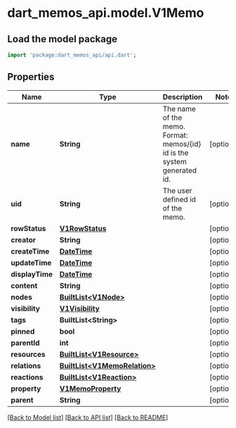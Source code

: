 # dart_memos_api.model.V1Memo

## Load the model package
```dart
import 'package:dart_memos_api/api.dart';
```

## Properties
Name | Type | Description | Notes
------------ | ------------- | ------------- | -------------
**name** | **String** | The name of the memo. Format: memos/{id} id is the system generated id. | [optional] 
**uid** | **String** | The user defined id of the memo. | [optional] 
**rowStatus** | [**V1RowStatus**](V1RowStatus.md) |  | [optional] 
**creator** | **String** |  | [optional] 
**createTime** | [**DateTime**](DateTime.md) |  | [optional] 
**updateTime** | [**DateTime**](DateTime.md) |  | [optional] 
**displayTime** | [**DateTime**](DateTime.md) |  | [optional] 
**content** | **String** |  | [optional] 
**nodes** | [**BuiltList&lt;V1Node&gt;**](V1Node.md) |  | [optional] 
**visibility** | [**V1Visibility**](V1Visibility.md) |  | [optional] 
**tags** | **BuiltList&lt;String&gt;** |  | [optional] 
**pinned** | **bool** |  | [optional] 
**parentId** | **int** |  | [optional] 
**resources** | [**BuiltList&lt;V1Resource&gt;**](V1Resource.md) |  | [optional] 
**relations** | [**BuiltList&lt;V1MemoRelation&gt;**](V1MemoRelation.md) |  | [optional] 
**reactions** | [**BuiltList&lt;V1Reaction&gt;**](V1Reaction.md) |  | [optional] 
**property** | [**V1MemoProperty**](V1MemoProperty.md) |  | [optional] 
**parent** | **String** |  | [optional] 

[[Back to Model list]](../README.md#documentation-for-models) [[Back to API list]](../README.md#documentation-for-api-endpoints) [[Back to README]](../README.md)


